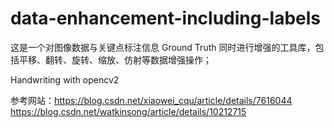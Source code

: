 # data-enhancement-including-labels
这是一个对图像数据与关键点标注信息 Ground Truth 同时进行增强的工具库，包括平移、翻转、旋转、缩放、仿射等数据增强操作；

Handwriting with opencv2

参考网站：https://blog.csdn.net/xiaowei_cqu/article/details/7616044
         https://blog.csdn.net/watkinsong/article/details/10212715
